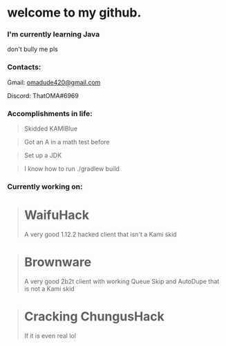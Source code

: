 # welcome to my github.

### I'm currently learning Java 
don't bully me pls

### Contacts:
Gmail: omadude420@gmail.com 

Discord: ThatOMA#6969

### Accomplishments in life:
> Skidded KAMIBlue

> Got an A in a math test before

> Set up a JDK

> I know how to run ./gradlew build

### Currently working on:
> # WaifuHack
> A very good 1.12.2 hacked client that isn't a Kami skid

> # Brownware
> A very good 2b2t client with working Queue Skip and AutoDupe that is not a Kami skid

> # Cracking ChungusHack
> If it is even real lol

